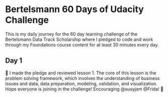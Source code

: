 # Bertelsmann 60 Days of Udacity Challenge 

This is my daily journey for the 60 day learning challenge of the Bertelsmann Data Track Scholarship where I pledged to code and work through my Foundations course content for at least 30 minutes every day.


## Day 1
:cherry_blossom: I made the pledge and reviewed lesson 1. The core of this lesson is the problem solving framework, which involves the understanding of business issues and data, data preparation, modeling, validation, and visualization. Hope everyone is joining in the challenge! Encouraging @susyjam @Frida! :sparkling_heart:
